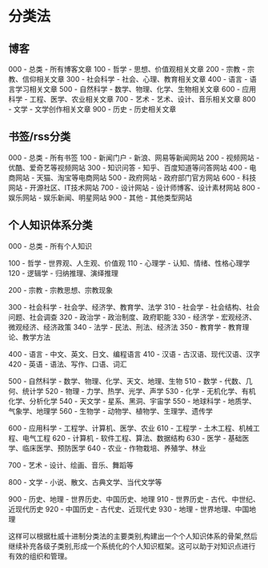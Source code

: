 
# 分类法

## 博客
000 - 总类 - 所有博客文章
100 - 哲学 - 思想、价值观相关文章
200 - 宗教 - 宗教、信仰相关文章
300 - 社会科学 - 社会、心理、教育相关文章
400 - 语言 - 语言学习相关文章
500 - 自然科学 - 数学、物理、化学、生物相关文章
600 - 应用科学 - 工程、医学、农业相关文章
700 - 艺术 - 艺术、设计、音乐相关文章
800 - 文学 - 文学创作相关文章
900 - 历史 - 历史相关文章

## 书签/rss分类
000 - 总类 - 所有书签
100 - 新闻门户 - 新浪、网易等新闻网站
200 - 视频网站 - 优酷、爱奇艺等视频网站
300 - 知识问答 - 知乎、百度知道等问答网站
400 - 电商网站 - 天猫、淘宝等电商网站
500 - 政府网站 - 政府部门官方网站
600 - 科技网站 - 开源社区、IT技术网站
700 - 设计网站 - 设计师博客、设计素材网站
800 - 娱乐网站 - 娱乐新闻、明星网站
900 - 其他 - 其他类型网站

## 个人知识体系分类
000 - 总类 - 所有个人知识

100 - 哲学 - 世界观、人生观、价值观
110 - 心理学 - 认知、情绪、性格心理学
120 - 逻辑学 - 归纳推理、演绎推理

200 - 宗教 - 宗教思想、宗教现象

300 - 社会科学 - 社会学、经济学、教育学、法学
310 - 社会学 - 社会结构、社会问题、社会调查
320 - 政治学 - 政治制度、政府职能
330 - 经济学 - 宏观经济、微观经济、经济政策
340 - 法学 - 民法、刑法、经济法
350 - 教育学 - 教育理论、教学方法

400 - 语言 - 中文、英文、日文、编程语言
410 - 汉语 - 古汉语、现代汉语、汉字
420 - 英语 - 语法、写作、口语、词汇

500 - 自然科学 - 数学、物理、化学、天文、地理、生物
510 - 数学 - 代数、几何、统计学
520 - 物理 - 力学、热学、光学、声学
530 - 化学 - 无机化学、有机化学、分析化学
540 - 天文学 - 星系、黑洞、宇宙学
550 - 地球科学 - 地质学、气象学、地理学
560 - 生物学 - 动物学、植物学、生理学、遗传学

600 - 应用科学 - 工程学、计算机、医学、农业
610 - 工程学 - 土木工程、机械工程、电气工程
620 - 计算机 - 软件工程、算法、数据结构
630 - 医学 - 基础医学、临床医学、预防医学
640 - 农业 - 作物栽培、养殖学、林业

700 - 艺术 - 设计、绘画、音乐、舞蹈等

800 - 文学 - 小说、散文、古典文学、当代文学等

900 - 历史、地理 - 世界历史、中国历史、地理
910 - 世界历史 - 古代、中世纪、近现代历史
920 - 中国历史 - 古代史、近现代史
930 - 地理 - 世界地理、中国地理

这样可以根据杜威十进制分类法的主要类别,构建出一个个人知识体系的骨架,然后继续补充各级子类别,形成一个系统化的个人知识框架。这可以助于对知识点进行有效的组织和管理。